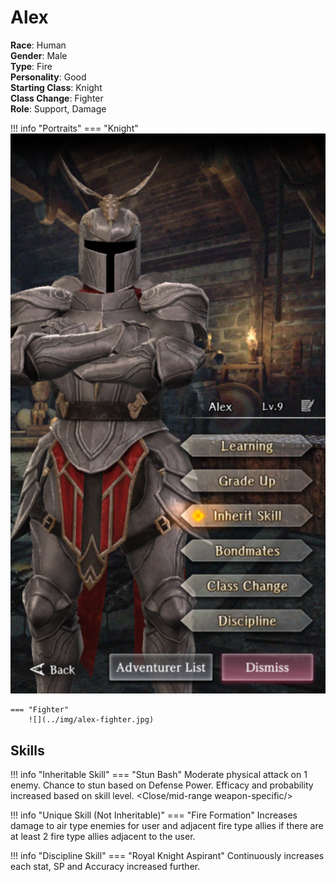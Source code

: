 # Alex

**Race**: Human  
**Gender**: Male  
**Type**: Fire  
**Personality**: Good  
**Starting Class**: Knight  
**Class Change**: Fighter  
**Role**: Support, Damage

!!! info "Portraits"
    === "Knight"
        ![](../img/alex-knight.png)

    === "Fighter"
        ![](../img/alex-fighter.jpg)

## Skills

!!! info "Inheritable Skill"
    === "Stun Bash"
        Moderate physical attack on 1 enemy. Chance to stun based on Defense Power. Efficacy and probability increased based on skill level.
        <Close/mid-range weapon-specific/>

!!! info "Unique Skill (Not Inheritable)"
    === "Fire Formation"
        Increases damage to air type enemies for user and adjacent fire type allies if there are at least 2 fire type allies adjacent to the user.

!!! info "Discipline Skill"
    === "Royal Knight Aspirant"
        Continuously increases each stat, SP and Accuracy increased further.
